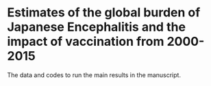 # Estimates of the global burden of Japanese Encephalitis and the impact of vaccination from 2000-2015  

The data and codes to run the main results in the manuscript.
